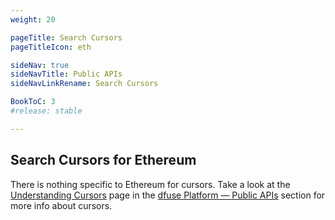 ```yaml
---
weight: 20

pageTitle: Search Cursors
pageTitleIcon: eth

sideNav: true
sideNavTitle: Public APIs
sideNavLinkRename: Search Cursors

BookToC: 3
#release: stable

---
```


## Search Cursors for Ethereum

There is nothing specific to Ethereum for cursors. Take a look at the [Understanding Cursors](/platform/public-apis/understanding-cursors/)
page in the [dfuse Platform &mdash; Public APIs](/platform/public-apis/) section for more info about cursors.
